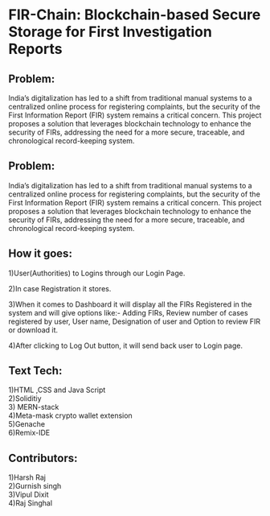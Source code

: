 
# FIR-Chain: Blockchain-based Secure Storage for First Investigation Reports




## Problem:
India’s digitalization has led to a shift from traditional manual systems to a centralized online process for registering complaints, but the security of the First Information Report (FIR) system remains a critical concern. This project proposes a solution that leverages blockchain technology to enhance the security of FIRs, addressing the need for a more secure, traceable, and chronological record-keeping system.
## Problem:
India’s digitalization has led to a shift from traditional manual systems to a centralized online process for registering complaints, but the security of the First Information Report (FIR) system remains a critical concern. This project proposes a solution that leverages blockchain technology to enhance the security of FIRs, addressing the need for a more secure, traceable, and chronological record-keeping system.
## How it goes:
1)User(Authorities) to Logins through our Login Page.

2)In case Registration it stores.   

3)When it comes to Dashboard it will display all the  FIRs Registered in the system and will give options like:- Adding FIRs, Review number of cases registered by user,  User name, Designation of user and Option to review FIR or download it.  

4)After clicking to Log Out button, it will send back user to Login page.  



## Text Tech:
1)HTML ,CSS and Java Script  
2)Soliditiy  
3) MERN-stack  
4)Meta-mask crypto wallet extension  
5)Genache  
6)Remix-IDE
## Contributors:
1)Harsh Raj  
2)Gurnish singh  
3)Vipul Dixit  
4)Raj Singhal